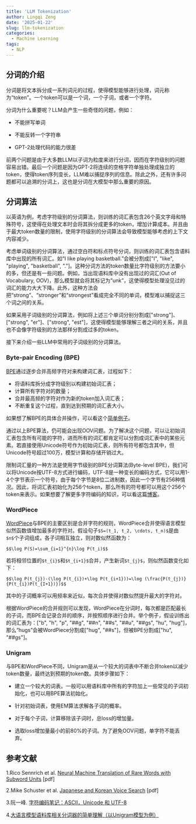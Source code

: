 ```yaml
---
title: 'LLM Tokenization'
author: Lingqi Zeng
date: '2025-01-22'
slug: llm-tokenization
categories:
  - Machine Learning
tags:
  - NLP
---
```


## 分词的介绍

分词是将文本拆分成一系列词元的过程，使得模型能够进行处理，词元称为“token”。一个token可以是一个词，一个子词，或者一个字符。

分词为什么重要呢？LLM会产生一些奇怪的问题，例如：

- 不能拼写单词

- 不能反转一个字符串

- GPT-2处理代码的能力很差

前两个问题是由于大多数LLM以子词为粒度来进行分词，因而在字符级别的问题容易出错。最后一个问题是因为GPT-2将连续的空格字符单独处理成独立的token，使得token序列变长，LLM难以捕捉序列的信息。除此之外，还有许多问题都可以追溯的分词上，这也是分词在大模型中那么重要的原因。

## 分词算法

以英语为例，考虑字符级别的分词算法，则训练的词汇表包含26个英文字母和特殊符号，这使得在处理文本时会将其拆分成更多的token，增加计算成本。并且由于最大token数量的限制，使用字符级别的分词算法会导致模型能够考虑的上下文内容减少。

考虑单词级别的分词算法，通过空白符和标点符号分词，则训练的词汇表包含语料库中出现的所有词汇。如“I like playing basketball.”会被分割成["I", "like", "playing", "basketball", "."]。这种分词方法的token数量比字符级别的方法要小的多，但还是有一些问题。例如，当出现语料库中没有出现过的词汇(Out of Vocabulary, OOV)，那么模型就会将其标记为”unk”，这使得模型处理没见过的词汇的能力大大下降。此外，这种方法会把“strong”、“stronger”和“strongest”看成完全不同的单词，模型难以捕捉这三个词之间的关系。

如果采用子词级别的分词算法，例如将上述三个单词分别分割成["strong"]、["strong", "er"]、["strong", "est"]，这使得模型能够理解三者之间的关系，并且也不会像字符级别的方法那样分割成过多的token。

接下来介绍一些LLM中常用的子词级别的分词算法。

### Byte-pair Encoding (BPE)

[BPE](https://arxiv.org/pdf/1508.07909)通过逐步合并高频字符对来构建词汇表，过程如下：

- 将语料库拆分成字符级别以构建初始词汇表；
- 计算所有字符对的数量；
- 合并最高频的字符对作为新的token加入词汇表；
- 不断重复这个过程，直到达到预期的词汇表大小。

如果想了解BPE的具体合并操作，可以看这个[简单例子](https://en.wikipedia.org/wiki/Byte_pair_encoding)。

通过以上BPE算法，仍可能会出现OOV问题。为了解决这个问题，可以让初始词汇表包含所有可能的字符，进而所有的词汇都肯定可以分割成词汇表中的某些元素。若直接使用Unicode符号作为初始词汇表，则所有符号都包含其中，但Unicode符号超过100万，模型计算和存储开销过大。

限制词汇量的一种方法是使用字节级别的BPE分词算法(Byte-level BPE)，我们可以将Unicode按UTF-8方式进行编码，UTF-8是一种变长的编码方式，它可以用1-4个字节表示一个符号，由于每个字节是8位二进制数，因此一个字节有256种情况。因此，将词汇表初始化为256个token，那么所有的符号都可以用这个256个token来表示。如果想要了解更多字符编码的知识，可以看这篇[博客](https://www.ruanyifeng.com/blog/2007/10/ascii_unicode_and_utf-8.html)。

### WordPiece

[WordPiece](https://static.googleusercontent.com/media/research.google.com/ja//pubs/archive/37842.pdf)与BPE的主要区别是合并字符的规则，WordPiece合并使得语言模型似然函数值增加最多的字符对。假设句子`$S=(t_1, t_2, \cdots, t_n)$`是由`$n$`个子词组成，各子词相互独立，则对数似然函数为：

`$$\log P(S)=\sum_{i=1}^{n}\log P(t_i)$$`

若将相邻位置的`$t_{i}$`和`$t_{i+1}$`合并，产生新词`$t_{j}$`，则似然函数变化如下：

`$$\log P(t_{j})-(\log P(t_{i})+\log P(t_{i+1}))=\log (\frac{P(t_{j})}{P(t_{i})P(t_{I+1})})$$`

其中的子词概率可以用频率来近似，每次合并使得对数似然提升最大的字符对。

根据WordPiece的合并规则可以发现，WordPiece在分词时，每次都是匹配最长的子词，而BPE会记录合并的顺序，并按照顺序进行合并。举个例子，假设训练出的词汇表为：["b", "h", "p", "##g", "##n", "##s", "##u", "##gs", "hu", "hug"]，那么“hugs”会被WordPiece分割成["hug", "##s"]，但被BPE分割成["hu", "##gs"]。

### Unigram

与BPE和WordPiece不同，Unigram是从一个较大的词表中不断合并token以减少token数量，最终达到预期的token数。具体步骤如下：

- 建立一个较大的词表。一般可以用语料库中所有的字符加上一些常见的子词初始化，也可以用BPE算法初始化。

- 针对初始词表，使用EM算法求解各子词的概率。

- 对于每个子词，计算移除该子词时，总loss的增加量。

- 选取loss增加量最小的前80%的子词。为了避免OOV问题，单字符不能丢弃。

## 参考文献

1.Rico Sennrich et al. [Neural Machine Translation of Rare Words with Subword Units](https://arxiv.org/pdf/1508.07909) [pdf]

2.Mike Schuster et al. [Japanese and Korean Voice Search](https://static.googleusercontent.com/media/research.google.com/ja//pubs/archive/37842.pdf) [pdf]

3.阮一峰. [字符编码笔记：ASCII，Unicode 和 UTF-8](https://www.ruanyifeng.com/blog/2007/10/ascii_unicode_and_utf-8.html)

4.[大语言模型语料库相关分词器的简单理解（以Unigram模型为例）](https://zhuanlan.zhihu.com/p/686186845)